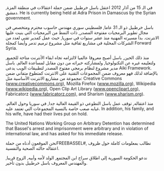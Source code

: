 في الـ 15 من آذار 2012 اعتقل باسل خرطبيل ضمن حملة اعتقالات في منطقة المزة, دمشق. He is currently being held at Adra Prison in Damascus by the Syrian government.

باسل خرطبيل ذو الـ 31 عاما,  فلسطيني سوري مهندس حاسوب محترم ومتخصص في مجال تطوير البرمجيات مفتوحة المصدر, ذات النمط من البرمجيات التي بنيت عليها الانترنت. بدأ مسيرته المهنية منذ عشر سنوات في سوريا, حيث عمل كمدير تقني لعدد من الشركات المحلية في مشاريع ثقافية مثل مشروع ترميم تدمر وأيضا كمجلة Forward Syria.

منذ ذلك الحين, باسل أصبح معروفا عالميا لالتزامه تجاه ابقاء الأنترنت متاحة للجميع, ولتعليمه غيره عن التكنولوجيا, ولمشاركته خبراته من دون مقابل لمساعدة العالم. باسل مدير مشروع لنظام برمجي  مفتوح المصدر لتطبيقات الويب يدعى Aiki Framework. بالإضافة لذلك فهو معروف ضمن المجموعات التقنية على الانترنت كمتطوع متفاني ضمن مجموعة من مشاريع الانترنت الأساسية مثل:
Creative Commons (www.creativecommons.org), Mozilla Firefox (www.mozilla.org), Wikipedia (www.wikipedia.org), Open Clip Art Library (www.openclipart.org), Fabricatorz (www.fabricatorz.com), and Sharism (www.sharism.org). 

منذ اعتقاله, توقف عمل باسل التطوعي ذو القيمة العالية جدا, في سوريا وحول العالم. غيابه صعب خاصة بالنسبة المجموعات التي تعتمد عليه. In addition, his family, and his wife, have had their lives put on hold.

The United Nations Working Group on Arbitrary Detention has determined that Bassel's arrest and imprisonment were arbitrary and in violation of international law, and has asked for his immediate release.

نحن الموقعون أدناه من حملةFREEBASSEL#, نطالب بمعلومات كاملة حول ظروف اعتقاله حالته الصحية والنفسية.

ندعو الحكومة السورية إلى اطلاق سراح ابن المجتمع, الولد لأمه وأبيه, الزوج قريبا, والمهندس المعروف باسل خرطبيل بدون تأخير.
